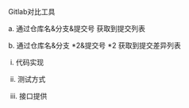 Gitlab对比工具

a.     通过仓库名&分支&提交号 获取到提交列表

b.    通过仓库名&分支 *2&提交号 *2  获取到提交差异列表

​                          i.        代码实现

​                         ii.        测试方式

​                       iii.        接口提供

